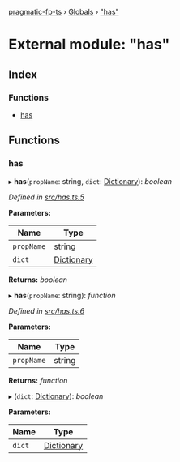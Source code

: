 [pragmatic-fp-ts](../README.md) › [Globals](../globals.md) › ["has"](_has_.md)

# External module: "has"

## Index

### Functions

* [has](_has_.md#has)

## Functions

###  has

▸ **has**(`propName`: string, `dict`: [Dictionary](_types_.md#dictionary)): *boolean*

*Defined in [src/has.ts:5](https://github.com/hermann-p/pragmatic-fp-ts/blob/d79a7fd/src/has.ts#L5)*

**Parameters:**

Name | Type |
------ | ------ |
`propName` | string |
`dict` | [Dictionary](_types_.md#dictionary) |

**Returns:** *boolean*

▸ **has**(`propName`: string): *function*

*Defined in [src/has.ts:6](https://github.com/hermann-p/pragmatic-fp-ts/blob/d79a7fd/src/has.ts#L6)*

**Parameters:**

Name | Type |
------ | ------ |
`propName` | string |

**Returns:** *function*

▸ (`dict`: [Dictionary](_types_.md#dictionary)): *boolean*

**Parameters:**

Name | Type |
------ | ------ |
`dict` | [Dictionary](_types_.md#dictionary) |
